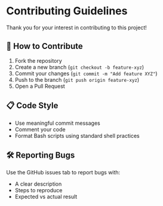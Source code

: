 # Contributing Guidelines

Thank you for your interest in contributing to this project!

## 🧠 How to Contribute

1. Fork the repository
2. Create a new branch (`git checkout -b feature-xyz`)
3. Commit your changes (`git commit -m "Add feature XYZ"`)
4. Push to the branch (`git push origin feature-xyz`)
5. Open a Pull Request

## 📋 Code Style

- Use meaningful commit messages
- Comment your code
- Format Bash scripts using standard shell practices

## 🛠️ Reporting Bugs

Use the GitHub issues tab to report bugs with:
- A clear description
- Steps to reproduce
- Expected vs actual result

